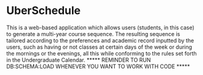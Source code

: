# UberSchedule
This is a web-based application which allows users (students, in this case) to generate a multi-year course sequence. The resulting sequence is tailored according to the preferences and academic record inputted by the users, such as having or not classes at certain days of the week or during the mornings or the evenings, all this while conforming to the rules set forth in the Undergraduate Calendar. 
***** REMINDER TO RUN DB:SCHEMA:LOAD WHENEVER YOU WANT TO WORK WITH CODE *****
